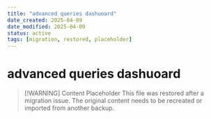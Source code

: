 ```yaml
---
title: "advanced queries dashuoard"
date_created: 2025-04-09
date_modified: 2025-04-09
status: active
tags: [migration, restored, placeholder]
---
```


# advanced queries dashuoard

> [\!WARNING] Content Placeholder
> This file was restored after a migration issue. The original content needs to be recreated or imported from another backup.

